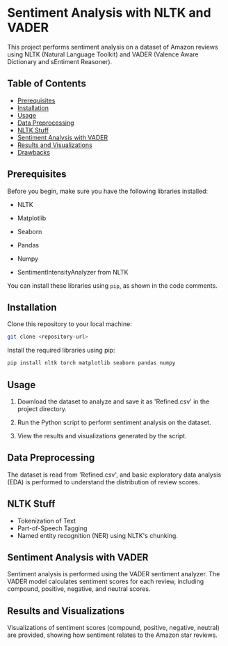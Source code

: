 # Sentiment Analysis with NLTK and VADER

This project performs sentiment analysis on a dataset of Amazon reviews using NLTK (Natural Language Toolkit) and VADER (Valence Aware Dictionary and sEntiment Reasoner).

## Table of Contents

- [Prerequisites](#prerequisites)
- [Installation](#installation)
- [Usage](#usage)
- [Data Preprocessing](#data-preprocessing)
- [NLTK Stuff](#nltk-stuff)
- [Sentiment Analysis with VADER](#sentiment-analysis-with-vader)
- [Results and Visualizations](#results-and-visualizations)
- [Drawbacks](#drawbacks)

## Prerequisites

Before you begin, make sure you have the following libraries installed:

- NLTK
- Matplotlib
- Seaborn
- Pandas
- Numpy
  
- SentimentIntensityAnalyzer from NLTK

You can install these libraries using `pip`, as shown in the code comments.

## Installation

Clone this repository to your local machine:

```bash
git clone <repository-url>
```

Install the required libraries using pip:

```python
pip install nltk torch matplotlib seaborn pandas numpy 
```

## Usage

1) Download the dataset to analyze and save it as 'Refined.csv' in the project directory.

2) Run the Python script to perform sentiment analysis on the dataset.

3) View the results and visualizations generated by the script.


## Data Preprocessing

The dataset is read from 'Refined.csv', and basic exploratory data analysis (EDA) is performed to understand the distribution of review scores.

## NLTK Stuff

- Tokenization of Text
- Part-of-Speech Tagging
- Named entity recognition (NER) using NLTK's chunking.

## Sentiment Analysis with VADER

Sentiment analysis is performed using the VADER sentiment analyzer. The VADER model calculates sentiment scores for each review, including compound, positive, negative, and neutral scores.

## Results and Visualizations

Visualizations of sentiment scores (compound, positive, negative, neutral) are provided, showing how sentiment relates to the Amazon star reviews.
